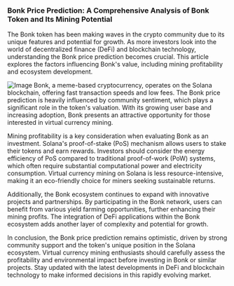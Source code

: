 ### Bonk Price Prediction: A Comprehensive Analysis of Bonk Token and Its Mining Potential

The Bonk token has been making waves in the crypto community due to its unique features and potential for growth. As more investors look into the world of decentralized finance (DeFi) and blockchain technology, understanding the Bonk price prediction becomes crucial. This article explores the factors influencing Bonk's value, including mining profitability and ecosystem development.


![Image](https://github.com/user-attachments/assets/31692037-0104-4703-abd1-696b6a7dd41b)
Bonk, a meme-based cryptocurrency, operates on the Solana blockchain, offering fast transaction speeds and low fees. The Bonk price prediction is heavily influenced by community sentiment, which plays a significant role in the token's valuation. With its growing user base and increasing adoption, Bonk presents an attractive opportunity for those interested in virtual currency mining.

Mining profitability is a key consideration when evaluating Bonk as an investment. Solana's proof-of-stake (PoS) mechanism allows users to stake their tokens and earn rewards. Investors should consider the energy efficiency of PoS compared to traditional proof-of-work (PoW) systems, which often require substantial computational power and electricity consumption. Virtual currency mining on Solana is less resource-intensive, making it an eco-friendly choice for miners seeking sustainable returns.

Additionally, the Bonk ecosystem continues to expand with innovative projects and partnerships. By participating in the Bonk network, users can benefit from various yield farming opportunities, further enhancing their mining profits. The integration of DeFi applications within the Bonk ecosystem adds another layer of complexity and potential for growth.

In conclusion, the Bonk price prediction remains optimistic, driven by strong community support and the token's unique position in the Solana ecosystem. Virtual currency mining enthusiasts should carefully assess the profitability and environmental impact before investing in Bonk or similar projects. Stay updated with the latest developments in DeFi and blockchain technology to make informed decisions in this rapidly evolving market.